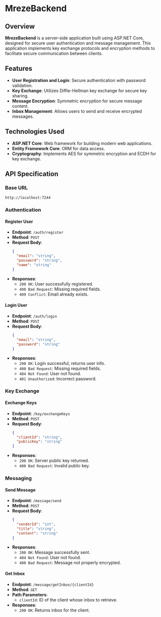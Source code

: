 # MrezeBackend

## Overview

**MrezeBackend** is a server-side application built using ASP.NET Core, designed for secure user authentication and message management. This application implements key exchange protocols and encryption methods to facilitate secure communication between clients.

## Features

- **User Registration and Login**: Secure authentication with password validation.
- **Key Exchange**: Utilizes Diffie-Hellman key exchange for secure key sharing.
- **Message Encryption**: Symmetric encryption for secure message content.
- **Inbox Management**: Allows users to send and receive encrypted messages.

## Technologies Used

- **ASP.NET Core**: Web framework for building modern web applications.
- **Entity Framework Core**: ORM for data access.
- **Cryptography**: Implements AES for symmetric encryption and ECDH for key exchange.

## API Specification

### Base URL
`http://localhost:7244`

### Authentication

#### Register User
- **Endpoint**: `/auth/register`
- **Method**: `POST`
- **Request Body**:
  ```json
  {
    "email": "string",
    "password": "string",
    "name": "string"
  }
  ```
- **Responses**:
  - `200 OK`: User successfully registered.
  - `400 Bad Request`: Missing required fields.
  - `409 Conflict`: Email already exists.

#### Login User
- **Endpoint**: `/auth/login`
- **Method**: `POST`
- **Request Body**:
  ```json
  {
    "email": "string",
    "password": "string"
  }
  ```
- **Responses**:
  - `200 OK`: Login successful, returns user info.
  - `400 Bad Request`: Missing required fields.
  - `404 Not Found`: User not found.
  - `401 Unauthorized`: Incorrect password.

### Key Exchange

#### Exchange Keys
- **Endpoint**: `/key/exchangeKeys`
- **Method**: `POST`
- **Request Body**:
  ```json
  {
    "clientId": "string",
    "publicKey": "string"
  }
  ```
- **Responses**:
  - `200 OK`: Server public key returned.
  - `400 Bad Request`: Invalid public key.

### Messaging

#### Send Message
- **Endpoint**: `/message/send`
- **Method**: `POST`
- **Request Body**:
  ```json
  {
    "senderId": "int",
    "title": "string",
    "content": "string"
  }
  ```
- **Responses**:
  - `200 OK`: Message successfully sent.
  - `404 Not Found`: User not found.
  - `400 Bad Request`: Message not properly encrypted.

#### Get Inbox
- **Endpoint**: `/message/getInbox/{clientId}`
- **Method**: `GET`
- **Path Parameters**:
  - `clientId`: ID of the client whose inbox to retrieve.
- **Responses**:
  - `200 OK`: Returns inbox for the client.

